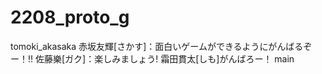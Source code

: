 # 2208_proto_g
tomoki_akasaka
赤坂友輝[さかす]：面白いゲームができるようにがんばるぞー！!!
佐藤樂[ガク]：楽しみましょう!
霜田貫太[しも]がんばろー！
main
